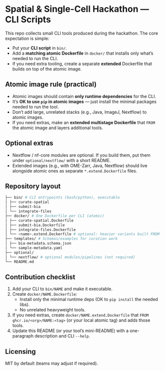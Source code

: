 # Spatial & Single-Cell Hackathon — CLI Scripts

This repo collects small CLI tools produced during the hackathon. The core expectation is simple:

- Put your **CLI script** in `bin/`.
- Add a **matching atomic Dockerfile** in `docker/` that installs only what’s needed to run the CLI.
- If you need extra tooling, create a separate **extended** Dockerfile that builds on top of the atomic image.

## Atomic image rule (practical)

- Atomic images should contain **only runtime dependencies** for the CLI.
- It’s **OK to use `pip` in atomic images** — just install the minimal packages needed to run the tool.
- Don’t add large, unrelated stacks (e.g., Java, ImageJ, Nextflow) to atomic images.
- If you need extras, make an **extended multistage Dockerfile** that `FROM` the atomic image and layers additional tools.

## Optional extras

- Nextflow / nf-core modules are optional. If you build them, put them under `optional/nextflow/` with a short README.
- Extended images (e.g., with OME-Zarr, Java, Nextflow) should live alongside atomic ones as separate `*.extend.Dockerfile` files.

## Repository layout

```bash
├── bin/ # CLI entrypoints (bash/python), executable
│ ├── curate-spatial
│ ├── submit-bia
│ └── integrate-files
├── docker/ # One Dockerfile per CLI (atomic)
│ ├── curate-spatial.Dockerfile
│ ├── submit-bia.Dockerfile
│ ├── integrate-files.Dockerfile
│ └── <name>.extend.Dockerfile # optional: heavier variants built FROM the atomic image
├── templates/ # Schemas/examples for curation work
│ ├── bia-metadata.schema.json
│ └── sample-metadata.yaml
├── optional/
│ └── nextflow/ # optional modules/pipelines (not required)
└── README.md
```


## Contribution checklist

1. Add your CLI to `bin/NAME` and make it executable.
2. Create `docker/NAME.Dockerfile`:
   - Install only the minimal runtime deps (OK to `pip install` the needed libs).
   - No unrelated heavyweight tools.
3. If you need extras, create `docker/NAME.extend.Dockerfile` that `FROM ghcr.io/<org>/NAME:<tag>` (or your local atomic tag) and adds those tools.
4. Update this README (or your tool’s mini-README) with a one-paragraph description and CLI `--help`.

## Licensing

MIT by default (teams may adjust if required).
